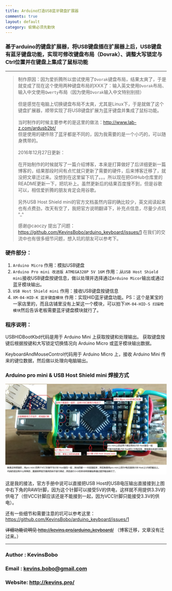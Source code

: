 ```yaml
---
title: Arduino打造USB蓝牙键盘扩展器
comments: true
layout: default
category: 偷懒必须先勤快
---
```


### 基于arduino的键盘扩展器，将USB键盘插在扩展器上后，USB键盘有蓝牙键盘功能，实现可修改键盘布局（Dovrak）、调整大写锁定与Ctrl位置并在键盘上集成了鼠标功能

---

> 制作原因：因为爱折腾所以尝试使用了`Dvorak`键盘布局，结果太爽了，于是就变成了现在这个使用两种键盘布局的XXX了：输入英文使用`Dvorak`布局、输入中文使用`Qwerty`布局（因为使用`Dvorak`输入中文特别别扭）<br><br>
但是感觉在电脑上切换键盘布局不太爽，尤其是Linux下，于是就做了这个键盘扩展器，顺带实现了将USB键盘扩展为蓝牙键盘并集成了鼠标功能。<br><br>
> 当时制作的时候主要参考的是这里的做法：http://www.lab-z.com/ardusb2bt/<br>
但是使用的硬件除了蓝牙都是不同的，因为我需要的是一个小巧的，可以随身携带的。<br><br>
> 2016年12月27日更新：<br><br>
在开始制作的时候就写了一篇介绍博客，本来是打算做好了后详细更新一篇博客的，结果那段时间有点忙就只更新了需要的硬件，后来博客迁移了，就没把文章迁过来。没想到在这里留下坑了。。。所以现在把GitHub仓库里的README更新一下，把坑补上。虽然更新后的结果百度搜不到，但是谷歌可以，相信爱折腾的朋友肯定会用谷歌。<br><br>
另外USB Host Shield mini的官方文档虽然内容的确比较少，英文阅读起来也有点费劲，改天有空了，我把官方说明翻译下，补充点信息，尽量少点坑^_^<br><br>
感谢@caoczy 提出了问题：https://github.com/KevinsBobo/arduino_keyboard/issues/1 在我们的交流中也有很多细节问题，想入坑的朋友可以参考下。


### 硬件部分：
1. `Arduino Micro` 作用：模拟USB键盘
2. `Arduino Pro mini 改进版 ATMEGA328P 5V 16M` 作用：从`USB Host Shield mini`接收USB键盘按键信息，做以处理并选择通过`Arduino Micor`输出或通过蓝牙模块输出。
3. `USB Host Shield mini` 作用：接收USB键盘按键信息
4. `XM-04-HID-K 蓝牙键盘模块` 作用：实现HID蓝牙键盘功能。PS：这个是某宝的一家店里的，而且店铺里没有上架这一个模块，可以拍下`XM-04-HID-S 扫描枪模块`然后告诉老板需要蓝牙键盘模块就行了。

### 程序说明：
USBHIDBootKbd代码是用于 Arduino Mini 上获取按键和处理输出。
获取键盘按键后根据按键和大写锁定切换情况向 Arduino Micro 或蓝牙模块输出数据。

KeyboardAndMouseControl代码用于 Arduino Micro 上，接收 Arduino Mini 传来的键位数据，然后做以处理向电脑输出。

### Arduino pro mini & USB Host Shield mini 焊接方式
<img src="https://raw.githubusercontent.com/KevinsBobo/arduino_keyboard/master/pro_mini_usb_host_焊接方式.jpg" whdth="100%"/>

这是我的接法，官方手册中说可以直接把USB Host的USB电压输出直接接到上图中右下角的RAW针脚，因为这个针脚可以接受5V的供电，这样就不用提供3.3V的供电了（但VCC针脚应该还是不能接到一起，因为VCC针脚只能接受3.3V的供电）。

还有一些细节和需要注意的坑可以参考这里：https://github.com/KevinsBobo/arduino_keyboard/issues/1

~~详细功能说明见 http://kevins.pro/arduino_keyboard/~~ （博客迁移，文章没有迁过来。）

---

### Author : KevinsBobo
### Email  : kevins.bobo@gmail.com
### Website: http://kevins.pro/

